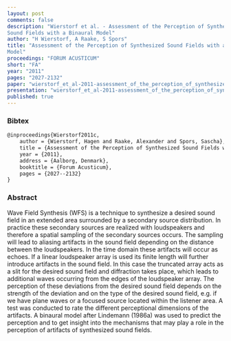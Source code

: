 ```yaml
---
layout: post
comments: false
description: "Wierstorf et al. - Assessment of the Perception of Synthesized
Sound Fields with a Binaural Model"
author: "H Wierstorf, A Raake, S Spors"
title: "Assessment of the Perception of Synthesized Sound Fields with a Binaural
Model"
proceedings: "FORUM ACUSTICUM"
short: "FA"
year: "2011"
pages: "2027-2132"
paper: "wierstorf_et_al-2011-assessment_of_the_perception_of_synthesized_sound_fields_with_a_binaural_model.pdf"
presentation: "wierstorf_et_al-2011-assessment_of_the_perception_of_synthesized_sound_fields_with_a_binaural_model-presentation.pdf"
published: true
---
```


### Bibtex

```latex
@inproceedings{Wierstorf2011c,
    author = {Wierstorf, Hagen and Raake, Alexander and Spors, Sascha},
    title = {Assessment of the Perception of Synthesized Sound Fields with a Binaural Model},
    year = {2011},
    address = {Aalborg, Denmark},
    booktitle = {Forum Acusticum},
    pages = {2027--2132}
}
```

### Abstract

Wave Field Synthesis (WFS) is a technique to synthesize a desired sound field in
an extended area surrounded by a secondary source distribution. In practice
these secondary sources are realized with loudspeakers and therefore a spatial
sampling of the secondary sources occurs. The sampling will lead to aliasing
artifacts in the sound field depending on the distance between the loudspeakers.
In the time domain these artifacts will occur as echoes. If a linear loudspeaker
array is used its finite length will further introduce artifacts in the sound
field. In this case the truncated array acts as a slit for the desired sound
field and diffraction takes place, which leads to additional waves occurring
from the edges of the loudspeaker array. The perception of these deviations from
the desired sound field depends on the strength of the deviation and on the type
of the desired sound field, e.g. if we have plane waves or a focused source
located within the listener area. A test was conducted to rate the different
perceptional dimensions of the artifacts. A binaural model after Lindemann
(1986a) was used to predict the perception and to get insight into the
mechanisms that may play a role in the perception of artifacts of synthesized
sound fields.
